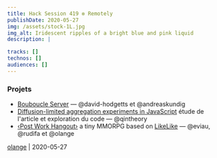 ```yaml
---
title: Hack Session 419 ✼ Remotely
publishDate: 2020-05-27
img: /assets/stock-1L.jpg
img_alt: Iridescent ripples of a bright blue and pink liquid
description: |

tracks: []
technos: []
audiences: []
---
```


### Projets

* [Bouboucle Server](https://github.com/andreaskundig/bou-serveur) — @david-hodgetts et @andreaskundig 
* [Diffusion-limited aggregation experiments in JavaScript](https://jasonwebb.io/2019/05/diffusion-limited-aggregation-experiments-in-javascript/) étude de l'article et exploration du code — @qintheory
* [‹Post Work Hangout›](https://glitch.com/edit/#!/post-work-hangout) a tiny MMORPG based on [LikeLike](https://github.com/molleindustria/likelike-online) — @eviau, @rudifa et @olange

[olange](https://github.com/olange) | 2020-05-27


